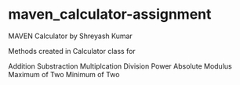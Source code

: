 # maven_calculator-assignment
MAVEN Calculator by Shreyash Kumar

Methods created in Calculator class for

Addition Substraction Multiplcation Division Power Absolute Modulus Maximum of Two Minimum of Two
